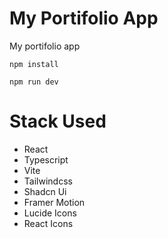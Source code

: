 # My Portifolio App
My portifolio app

```
npm install
```
```
npm run dev
```

# Stack Used

- React
- Typescript
- Vite
- Tailwindcss
- Shadcn Ui
- Framer Motion
- Lucide Icons
- React Icons